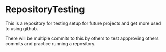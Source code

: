 # RepositoryTesting
This is a repository for testing setup for future projects and get more used to using github.

There will be multiple commits to this by others to test appproving others commits and practice running a repository.
